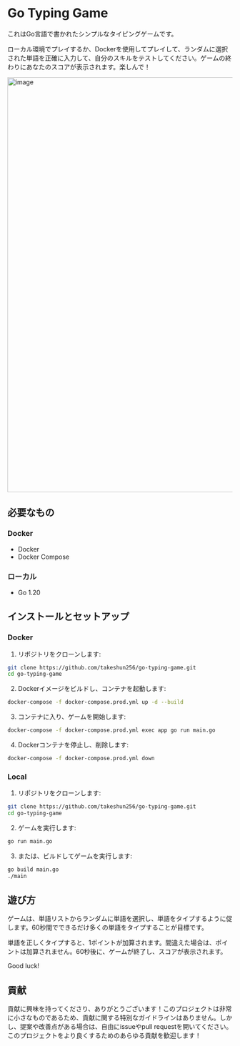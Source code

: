 # Go Typing Game

これはGo言語で書かれたシンプルなタイピングゲームです。

ローカル環境でプレイするか、Dockerを使用してプレイして、ランダムに選択された単語を正確に入力して、自分のスキルをテストしてください。ゲームの終わりにあなたのスコアが表示されます。楽しんで！

<img width="929" alt="image" src="https://user-images.githubusercontent.com/75155218/226076825-1d71fd43-3412-4600-9dd8-9f9d2b31c775.png">


## 必要なもの

### Docker
- Docker
- Docker Compose

### ローカル
- Go 1.20

## インストールとセットアップ

### Docker
1. リポジトリをクローンします:

```bash
git clone https://github.com/takeshun256/go-typing-game.git
cd go-typing-game
```

2. Dockerイメージをビルドし、コンテナを起動します:

```bash
docker-compose -f docker-compose.prod.yml up -d --build
```

3. コンテナに入り、ゲームを開始します:

```bash
docker-compose -f docker-compose.prod.yml exec app go run main.go
```

4. Dockerコンテナを停止し、削除します:

```bash
docker-compose -f docker-compose.prod.yml down
```


### Local

1. リポジトリをクローンします:

```bash
git clone https://github.com/takeshun256/go-typing-game.git
cd go-typing-game
```

2. ゲームを実行します:

```bash
go run main.go
```

3. または、ビルドしてゲームを実行します:

```bash
go build main.go
./main
```


## 遊び方

ゲームは、単語リストからランダムに単語を選択し、単語をタイプするように促します。60秒間でできるだけ多くの単語をタイプすることが目標です。

単語を正しくタイプすると、1ポイントが加算されます。間違えた場合は、ポイントは加算されません。60秒後に、ゲームが終了し、スコアが表示されます。

Good luck!

## 貢献
貢献に興味を持ってくださり、ありがとうございます！このプロジェクトは非常に小さなものであるため、貢献に関する特別なガイドラインはありません。しかし、提案や改善点がある場合は、自由にissueやpull requestを開いてください。このプロジェクトをより良くするためのあらゆる貢献を歓迎します！

